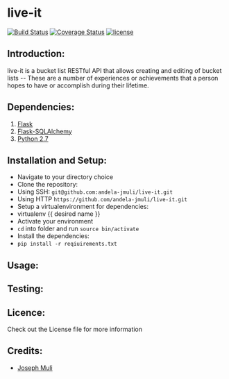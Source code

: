 
# live-it

[![Build Status](https://travis-ci.org/andela-jmuli/live-it.svg?branch=bucketlists-endpoints)](https://travis-ci.org/andela-jmuli/live-it)
[![Coverage Status](https://coveralls.io/repos/github/andela-jmuli/live-it/badge.svg?branch=bucketlists-endpoints)](https://coveralls.io/github/andela-jmuli/live-it?branch=bucketlists-endpoints)
[![license](https://img.shields.io/github/license/mashape/apistatus.svg)]()
## Introduction:
live-it is a bucket list RESTful API that allows creating and editing of bucket lists -- These are a number of experiences or achievements that a person hopes to have or accomplish during their lifetime.  

## Dependencies:

1. [Flask](http://flask.pocoo.org/)
2. [Flask-SQLAlchemy]()
3. [Python 2.7](https://www.python.org/)  

## Installation and Setup:

* Navigate to your directory choice
* Clone the repository:
 * Using SSH: ``` git@github.com:andela-jmuli/live-it.git ```
 * Using HTTP ``` https://github.com/andela-jmuli/live-it.git ```
* Setup a virtualenvironment for dependencies:
 * virtualenv {{ desired name }}
* Activate your environment
 * ``` cd ``` into folder and run ``` source bin/activate ```
* Install the dependencies:
 * ``` pip install -r reqiuirements.txt ```

## Usage:


## Testing:

## Licence:
Check out the License file for more information

## Credits:
* [Joseph Muli](github.com/andela-jmuli)
